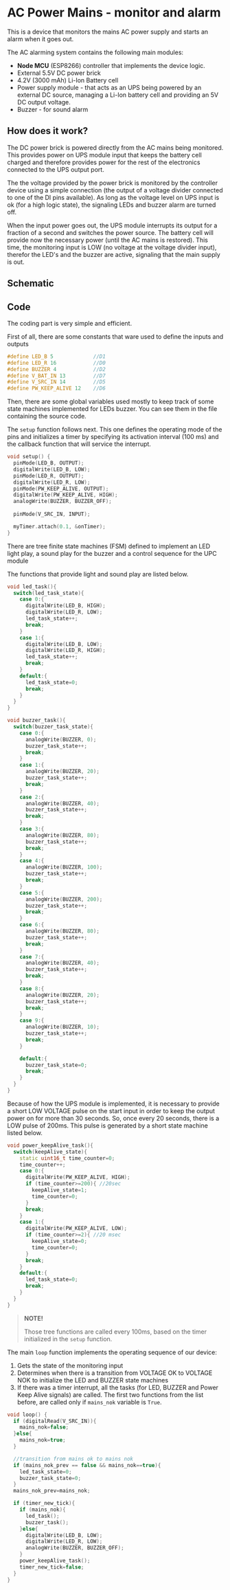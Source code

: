 # AC Power Mains - monitor and alarm

This is a device that monitors the mains AC power supply and starts an alarm when it goes out.

The AC alarming system contains the following main modules:
    
- **Node MCU** (ESP8266) controller that implements the device logic.
- External 5.5V DC power brick
- 4.2V (3000 mAh) Li-Ion Battery cell
- Power supply module - that acts as an UPS being powered by an external DC source, managing a Li-Ion battery cell and providing an 5V DC output voltage.
- Buzzer - for sound alarm

## How does it work?

The DC power brick is powered directly from the AC mains being monitored. This provides power on UPS module input that keeps the battery cell charged and therefore provides power for the rest of the electronics connected to the UPS output port.

The the voltage provided by the power brick is monitored by the controller device using a simple connection (the output of a voltage divider connected to one of the DI pins available). As long as the voltage level on UPS input is ok (for a high logic state), the signaling LEDs and buzzer alarm are turned off.

When the input power goes out, the UPS module interrupts its output for a fraction of a second and switches the power source. The battery cell will provide now the necessary power (until the AC mains is restored). This time, the monitoring input is LOW (no voltage at the voltage divider input), therefor the LED's and the buzzer are active, signaling that the main supply is out.

## Schematic

## Code 

The coding part is very simple and efficient.

First of all, there are some constants that ware used to define the inputs and outputs

```c++
#define LED_B 5             //D1
#define LED_R 16            //D0
#define BUZZER 4            //D2
#define V_BAT_IN 13         //D7
#define V_SRC_IN 14         //D5
#define PW_KEEP_ALIVE 12    //D6
```

Then, there are some global variables used mostly to keep track of some state machines implemented for LEDs buzzer. You can see them in the file containing the source code.

The `setup` function follows next. This one defines the operating mode of the pins and initializes a timer by specifying its activation interval (100 ms) and the callback function that will service the interrupt.

```c++
void setup() {
  pinMode(LED_B, OUTPUT);
  digitalWrite(LED_B, LOW);
  pinMode(LED_R, OUTPUT);
  digitalWrite(LED_R, LOW);
  pinMode(PW_KEEP_ALIVE, OUTPUT);
  digitalWrite(PW_KEEP_ALIVE, HIGH);
  analogWrite(BUZZER, BUZZER_OFF);
  
  pinMode(V_SRC_IN, INPUT);

  myTimer.attach(0.1, &onTimer);
}
```

There are tree finite state machines (FSM) defined to implement an LED light play, a sound play for the buzzer and a control sequence for the UPC module

The functions that provide light and sound play are listed below.

```c++
void led_task(){
  switch(led_task_state){
    case 0:{
      digitalWrite(LED_B, HIGH);
      digitalWrite(LED_R, LOW);
      led_task_state++;
      break;
    }
    case 1:{
      digitalWrite(LED_B, LOW);
      digitalWrite(LED_R, HIGH);
      led_task_state++;
      break;
    }
    default:{
      led_task_state=0;
      break;
    }
  }
}
```

```c++
void buzzer_task(){
  switch(buzzer_task_state){
    case 0:{
      analogWrite(BUZZER, 0);
      buzzer_task_state++;
      break;
    }
    case 1:{
      analogWrite(BUZZER, 20);
      buzzer_task_state++;
      break;
    }
    case 2:{
      analogWrite(BUZZER, 40);
      buzzer_task_state++;
      break;
    }
    case 3:{
      analogWrite(BUZZER, 80);
      buzzer_task_state++;
      break;
    }
    case 4:{
      analogWrite(BUZZER, 100);
      buzzer_task_state++;
      break;
    }
    case 5:{
      analogWrite(BUZZER, 200);
      buzzer_task_state++;
      break;
    }
    case 6:{
      analogWrite(BUZZER, 80);
      buzzer_task_state++;
      break;
    }
    case 7:{
      analogWrite(BUZZER, 40);
      buzzer_task_state++;
      break;
    }
    case 8:{
      analogWrite(BUZZER, 20);
      buzzer_task_state++;
      break;
    }
    case 9:{
      analogWrite(BUZZER, 10);
      buzzer_task_state++;
      break;
    }

    default:{
      buzzer_task_state=0;
      break;
    }
  }
}
```

Because of how the UPS module is implemented, it is necessary to provide a short LOW VOLTAGE pulse on the start input in order to keep the output power on for more than 30 seconds. So, once every 20 seconds, there is a LOW pulse of 200ms. This pulse is generated by a short state machine listed below.

```c++
void power_keepAlive_task(){
  switch(keepAlive_state){
    static uint16_t time_counter=0;
    time_counter++;
    case 0:{
      digitalWrite(PW_KEEP_ALIVE, HIGH);
      if (time_counter>=200){ //20sec
        keepAlive_state=1;
        time_counter=0;
      }
      break;
    }
    case 1:{
      digitalWrite(PW_KEEP_ALIVE, LOW);
      if (time_counter>=2){ //20 msec
        keepAlive_state=0;
        time_counter=0;
      }
      break;
    }
    default:{
      led_task_state=0;
      break;
    }
  }
}
```

> **NOTE!**
>
> Those tree functions are called every 100ms, based on the timer initialized in the `setup` function.

The main `loop` function implements the operating sequence of our device:
1. Gets the state of the monitoring input
1. Determines when there is a transition from VOLTAGE OK to VOLTAGE NOK to initialize the LED and BUZZER state machines
1. If there was a timer interrupt, all the tasks (for LED, BUZZER and Power Keep Alive signals) are called. The first two functions from the list before, are called only if `mains_nok` variable is `True`.

```c++
void loop() {
  if (digitalRead(V_SRC_IN)){
    mains_nok=false;
  }else{
    mains_nok=true;
  }

  //transition from mains ok to mains nok
  if (mains_nok_prev == false && mains_nok==true){
    led_task_state=0;
    buzzer_task_state=0;
  }
  mains_nok_prev=mains_nok;

  if (timer_new_tick){
    if (mains_nok){
      led_task();
      buzzer_task();
    }else{
      digitalWrite(LED_B, LOW);
      digitalWrite(LED_R, LOW);
      analogWrite(BUZZER, BUZZER_OFF);
    }
    power_keepAlive_task();
    timer_new_tick=false;
  }
}
```
